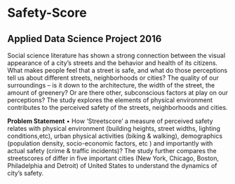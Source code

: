 # Safety-Score
## Applied Data Science Project 2016

Social science literature has shown a strong connection between the visual appearance of a city’s streets and the behavior and health of its citizens. What makes people feel that a street is safe, and what do those perceptions tell us about different streets, neighborhoods or cities? The quality of our surroundings – is it down to the architecture, the width of the street, the amount of greenery? Or are there other, subconscious factors at play on our perceptions?
The study explores the elements of physical environment contributes to the perceived safety of the streets, neighborhoods and cities.  

**Problem Statement** 
•	How ‘Streetscore’ a measure of perceived safety relates with physical environment (building heights, street widths, lighting conditions,etc), urban physical activities (biking & walking), demographics (population density, socio-economic factors, etc ) and importantly with actual safety (crime & traffic incidents)?
The study further compares the streetscores of differ in five important cities (New York, Chicago, Boston, Philadelphia and Detroit) of United States to understand the dynamics of city’s safety.  

